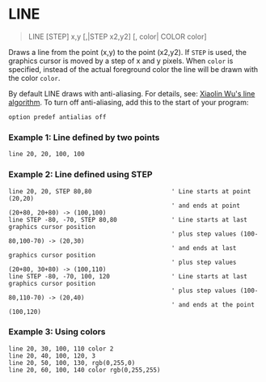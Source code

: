 # LINE

> LINE [STEP] x,y [,|STEP x2,y2] [, color| COLOR color]

Draws a line from the point (x,y) to the point (x2,y2). If `STEP` is used, the graphics cursor is moved by a step of x and y pixels.
When `color` is specified, instead of the actual foreground color the line will be drawn with the color `color`. 

By default LINE draws with anti-aliasing. For details, see: [Xiaolin Wu's line algorithm](https://en.wikipedia.org/wiki/Xiaolin_Wu%27s_line_algorithm).
To turn off anti-aliasing, add this to the start of your program:

```
option predef antialias off
```

### Example 1: Line defined by two points

```
line 20, 20, 100, 100
```

### Example 2: Line defined using STEP

```
line 20, 20, STEP 80,80                      ' Line starts at point (20,20) 
                                             ' and ends at point (20+80, 20+80) -> (100,100)
line STEP -80, -70, STEP 80,80               ' Line starts at last graphics cursor position 
                                             ' plus step values (100-80,100-70) -> (20,30)
                                             ' and ends at last graphics cursor position 
                                             ' plus step values (20+80, 30+80) -> (100,110)
line STEP -80, -70, 100, 120                 ' Line starts at last graphics cursor position 
                                             ' plus step values (100-80,110-70) -> (20,40)
                                             ' and ends at the point (100,120) 
```

### Example 3: Using colors

```
line 20, 30, 100, 110 color 2
line 20, 40, 100, 120, 3
line 20, 50, 100, 130, rgb(0,255,0)
line 20, 60, 100, 140 color rgb(0,255,255)
```


